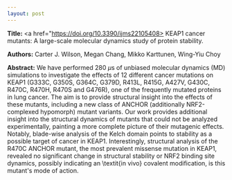 ```yaml
---
layout: post
---
```


<b>Title:</b>
<a href="https://doi.org/10.3390/ijms22105408> KEAP1 cancer mutants: A large-scale molecular dynamics study of protein stability.</a>

<b>Authors:</b>
Carter J. Wilson, Megan Chang, Mikko Karttunen, Wing-Yiu Choy

<b>Abstract:</b>
We have performed 280 $\mu$s of unbiased molecular dynamics (MD) simulations to investigate the effects of 12 different cancer mutations on KEAP1 (G333C, G350S, G364C, G379D, R413L, R415G, A427V, G430C, R470C, R470H, R470S and G476R), one of the frequently mutated proteins in lung cancer. The aim is to provide structural insight into the effects of these mutants, including a new class of ANCHOR (additionally NRF2-complexed hypomorph) mutant variants. Our work provides additional insight into the structural dynamics of mutants that could not be analyzed experimentally, painting a more complete picture of their mutagenic effects. Notably, blade-wise analysis of the Kelch domain points to stability as a possible target of cancer in KEAP1. Interestingly, structural analysis of the R470C ANCHOR mutant, the most prevalent missense mutation in KEAP1, revealed no significant change in structural stability or NRF2 binding site dynamics, possibly indicating an \textit{in vivo} covalent modification, is this mutant's mode of action.
